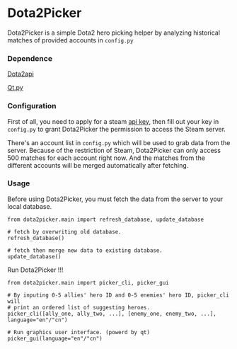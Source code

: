 # Dota2Picker

Dota2Picker is a simple Dota2 hero picking helper by analyzing historical matches of provided accounts in `config.py`

### Dependence

[Dota2api](https://github.com/joshuaduffy/dota2api)

[Qt.py](https://github.com/mottosso/Qt.py)

### Configuration

First of all, you need to apply for a steam [api key](https://steamcommunity.com/dev/apikey), then fill out your key in `config.py` to grant Dota2Picker the permission to access the Steam server.

There's an account list in `config.py` which will be used to grab data from the server. Because of the restriction of Steam, Dota2Picker can only access 500 matches for each account right now. And the matches from the different accounts will be merged automatically after fetching.

### Usage

Before using Dota2Picker, you must fetch the data from the server to your local database.

    from dota2picker.main import refresh_database, update_database

    # fetch by overwriting old database.
    refresh_database()

    # fetch then merge new data to existing database.
    update_database()

Run Dota2Picker !!!

    from dota2picker.main import picker_cli, picker_gui

    # By inputing 0-5 allies' hero ID and 0-5 enemies' hero ID, picker_cli will 
    # print an ordered list of suggesting heroes.
    picker_cli([ally_one, ally_two, ...], [enemy_one, enemy_two, ...], language="en"/"cn")

    # Run graphics user interface. (powerd by qt)
    picker_gui(language="en"/"cn")
